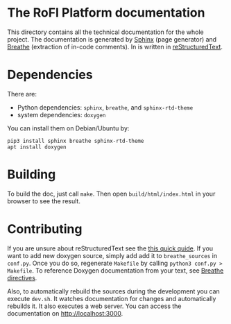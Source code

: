# The RoFI Platform documentation

This directory contains all the technical documentation for the whole project.
The documentation is generated by [Sphinx](http://sphinx-doc.org/) (page
generator) and [Breathe](https://breathe.readthedocs.io/) (extraction of in-code
comments). In is written in
[reStructuredText](https://docutils.sourceforge.io/rst.html).

# Dependencies

There are:

- Python dependencies: `sphinx`, `breathe`, and `sphinx-rtd-theme`
- system dependencies: `doxygen`

You can install them on Debian/Ubuntu by:

```
pip3 install sphinx breathe sphinx-rtd-theme
apt install doxygen
```

# Building

To build the doc, just call `make`. Then open `build/html/index.html` in your
browser to see the result.

# Contributing

If you are unsure about reStructuredText see the [this quick
quide](https://thomas-cokelaer.info/tutorials/sphinx/rest_syntax.html). If you
want to add new doxygen source, simply add add it to `breathe_sources` in
`conf.py`. Once you do so, regenerate `Makefile` by calling `python3 conf.py >
Makefile`. To reference Doxygen documentation from your text, see [Breathe
directives](https://breathe.readthedocs.io/en/latest/directives.html).

Also, to automatically rebuild the sources during the development you can
execute `dev.sh`. It watches documentation for changes and automatically
rebuilds it. It also executes a web server. You can access the documentation on [http://localhost:3000](http://localhost:3000).